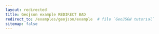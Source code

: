 ```yaml
---
layout: redirected
title: Geojson example REDIRECT BAD
redirect_to: /examples/geojson/example  # file `GeoJSON tutorial`
sitemap: false
---
```

